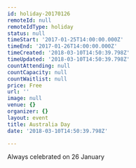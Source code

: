 ```yaml
---
id: holiday-20170126
remoteId: null
remoteIdType: holiday
status: null
timeStart: '2017-01-25T14:00:00.000Z'
timeEnd: '2017-01-26T14:00:00.000Z'
timeCreated: '2018-03-10T14:50:39.798Z'
timeUpdated: '2018-03-10T14:50:39.798Z'
countAttending: null
countCapacity: null
countWaitlist: null
price: Free
url: ''
image: null
venue: {}
organizer: {}
layout: event
title: Australia Day
date: '2018-03-10T14:50:39.798Z'

---
```

Always celebrated on 26 January
